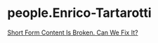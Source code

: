 # people.Enrico-Tartarotti
[Short Form Content Is Broken. Can We Fix It?](https://youtu.be/1F85wJmhDkA)
